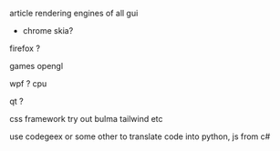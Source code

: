
article
rendering engines of all gui

- chrome 
skia?


firefox
?


games
opengl


wpf
? cpu


qt
?




css framework try out
bulma
tailwind
etc


use codegeex or some other to translate code into python, js from c#